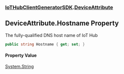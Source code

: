 ### [IoTHubClientGeneratorSDK](IoTHubClientGeneratorSDK.md 'IoTHubClientGeneratorSDK').[DeviceAttribute](IoTHubClientGeneratorSDK.DeviceAttribute.md 'IoTHubClientGeneratorSDK.DeviceAttribute')

## DeviceAttribute.Hostname Property

The fully-qualified DNS host name of IoT Hub

```csharp
public string Hostname { get; set; }
```

#### Property Value
[System.String](https://docs.microsoft.com/en-us/dotnet/api/System.String 'System.String')